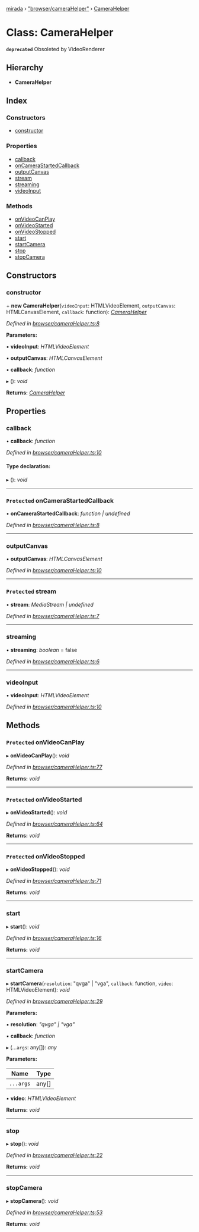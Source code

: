 [mirada](../README.md) › ["browser/cameraHelper"](../modules/_browser_camerahelper_.md) › [CameraHelper](_browser_camerahelper_.camerahelper.md)

# Class: CameraHelper


**`deprecated`** Obsoleted by VideoRenderer

## Hierarchy

* **CameraHelper**

## Index

### Constructors

* [constructor](_browser_camerahelper_.camerahelper.md#constructor)

### Properties

* [callback](_browser_camerahelper_.camerahelper.md#callback)
* [onCameraStartedCallback](_browser_camerahelper_.camerahelper.md#protected-oncamerastartedcallback)
* [outputCanvas](_browser_camerahelper_.camerahelper.md#outputcanvas)
* [stream](_browser_camerahelper_.camerahelper.md#protected-stream)
* [streaming](_browser_camerahelper_.camerahelper.md#streaming)
* [videoInput](_browser_camerahelper_.camerahelper.md#videoinput)

### Methods

* [onVideoCanPlay](_browser_camerahelper_.camerahelper.md#protected-onvideocanplay)
* [onVideoStarted](_browser_camerahelper_.camerahelper.md#protected-onvideostarted)
* [onVideoStopped](_browser_camerahelper_.camerahelper.md#protected-onvideostopped)
* [start](_browser_camerahelper_.camerahelper.md#start)
* [startCamera](_browser_camerahelper_.camerahelper.md#startcamera)
* [stop](_browser_camerahelper_.camerahelper.md#stop)
* [stopCamera](_browser_camerahelper_.camerahelper.md#stopcamera)

## Constructors

###  constructor

\+ **new CameraHelper**(`videoInput`: HTMLVideoElement, `outputCanvas`: HTMLCanvasElement, `callback`: function): *[CameraHelper](_browser_camerahelper_.camerahelper.md)*

*Defined in [browser/cameraHelper.ts:8](https://github.com/cancerberoSgx/mirada/blob/c8721d6/mirada/src/browser/cameraHelper.ts#L8)*

**Parameters:**

▪ **videoInput**: *HTMLVideoElement*

▪ **outputCanvas**: *HTMLCanvasElement*

▪ **callback**: *function*

▸ (): *void*

**Returns:** *[CameraHelper](_browser_camerahelper_.camerahelper.md)*

## Properties

###  callback

• **callback**: *function*

*Defined in [browser/cameraHelper.ts:10](https://github.com/cancerberoSgx/mirada/blob/c8721d6/mirada/src/browser/cameraHelper.ts#L10)*

#### Type declaration:

▸ (): *void*

___

### `Protected` onCameraStartedCallback

• **onCameraStartedCallback**: *function | undefined*

*Defined in [browser/cameraHelper.ts:8](https://github.com/cancerberoSgx/mirada/blob/c8721d6/mirada/src/browser/cameraHelper.ts#L8)*

___

###  outputCanvas

• **outputCanvas**: *HTMLCanvasElement*

*Defined in [browser/cameraHelper.ts:10](https://github.com/cancerberoSgx/mirada/blob/c8721d6/mirada/src/browser/cameraHelper.ts#L10)*

___

### `Protected` stream

• **stream**: *MediaStream | undefined*

*Defined in [browser/cameraHelper.ts:7](https://github.com/cancerberoSgx/mirada/blob/c8721d6/mirada/src/browser/cameraHelper.ts#L7)*

___

###  streaming

• **streaming**: *boolean* = false

*Defined in [browser/cameraHelper.ts:6](https://github.com/cancerberoSgx/mirada/blob/c8721d6/mirada/src/browser/cameraHelper.ts#L6)*

___

###  videoInput

• **videoInput**: *HTMLVideoElement*

*Defined in [browser/cameraHelper.ts:10](https://github.com/cancerberoSgx/mirada/blob/c8721d6/mirada/src/browser/cameraHelper.ts#L10)*

## Methods

### `Protected` onVideoCanPlay

▸ **onVideoCanPlay**(): *void*

*Defined in [browser/cameraHelper.ts:77](https://github.com/cancerberoSgx/mirada/blob/c8721d6/mirada/src/browser/cameraHelper.ts#L77)*

**Returns:** *void*

___

### `Protected` onVideoStarted

▸ **onVideoStarted**(): *void*

*Defined in [browser/cameraHelper.ts:64](https://github.com/cancerberoSgx/mirada/blob/c8721d6/mirada/src/browser/cameraHelper.ts#L64)*

**Returns:** *void*

___

### `Protected` onVideoStopped

▸ **onVideoStopped**(): *void*

*Defined in [browser/cameraHelper.ts:71](https://github.com/cancerberoSgx/mirada/blob/c8721d6/mirada/src/browser/cameraHelper.ts#L71)*

**Returns:** *void*

___

###  start

▸ **start**(): *void*

*Defined in [browser/cameraHelper.ts:16](https://github.com/cancerberoSgx/mirada/blob/c8721d6/mirada/src/browser/cameraHelper.ts#L16)*

**Returns:** *void*

___

###  startCamera

▸ **startCamera**(`resolution`: "qvga" | "vga", `callback`: function, `video`: HTMLVideoElement): *void*

*Defined in [browser/cameraHelper.ts:29](https://github.com/cancerberoSgx/mirada/blob/c8721d6/mirada/src/browser/cameraHelper.ts#L29)*

**Parameters:**

▪ **resolution**: *"qvga" | "vga"*

▪ **callback**: *function*

▸ (...`args`: any[]): *any*

**Parameters:**

Name | Type |
------ | ------ |
`...args` | any[] |

▪ **video**: *HTMLVideoElement*

**Returns:** *void*

___

###  stop

▸ **stop**(): *void*

*Defined in [browser/cameraHelper.ts:22](https://github.com/cancerberoSgx/mirada/blob/c8721d6/mirada/src/browser/cameraHelper.ts#L22)*

**Returns:** *void*

___

###  stopCamera

▸ **stopCamera**(): *void*

*Defined in [browser/cameraHelper.ts:53](https://github.com/cancerberoSgx/mirada/blob/c8721d6/mirada/src/browser/cameraHelper.ts#L53)*

**Returns:** *void*